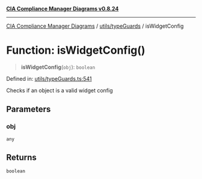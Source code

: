 [**CIA Compliance Manager Diagrams v0.8.24**](../../../README.md)

***

[CIA Compliance Manager Diagrams](../../../modules.md) / [utils/typeGuards](../README.md) / isWidgetConfig

# Function: isWidgetConfig()

> **isWidgetConfig**(`obj`): `boolean`

Defined in: [utils/typeGuards.ts:541](https://github.com/Hack23/cia-compliance-manager/blob/8f5d084752ccee354557e96bf8b49239fb671c91/src/utils/typeGuards.ts#L541)

Checks if an object is a valid widget config

## Parameters

### obj

`any`

## Returns

`boolean`
